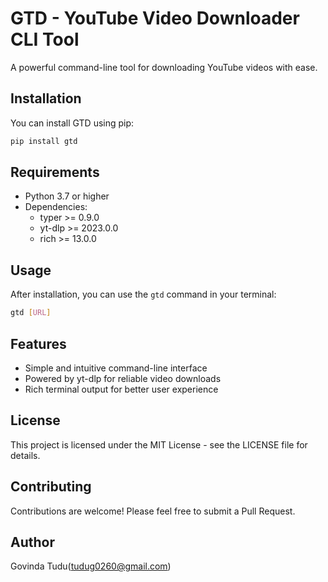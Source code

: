 # GTD - YouTube Video Downloader CLI Tool

A powerful command-line tool for downloading YouTube videos with ease.

## Installation

You can install GTD using pip:

```bash
pip install gtd
```

## Requirements

- Python 3.7 or higher
- Dependencies:
  - typer >= 0.9.0
  - yt-dlp >= 2023.0.0
  - rich >= 13.0.0

## Usage

After installation, you can use the `gtd` command in your terminal:

```bash
gtd [URL]
```

## Features

- Simple and intuitive command-line interface
- Powered by yt-dlp for reliable video downloads
- Rich terminal output for better user experience

## License

This project is licensed under the MIT License - see the LICENSE file for details.

## Contributing

Contributions are welcome! Please feel free to submit a Pull Request.


## Author

Govinda Tudu(tudug0260@gmail.com)
